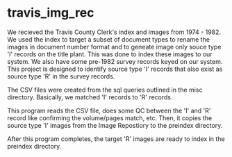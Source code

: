 # travis_img_rec

We recieved the Travis County Clerk's index and images from 1974 - 1982.  We used the index to target a subset of document types to rename the images in document number format and to geneate image only souce type 'I' records on the title plant.  This was done to index these images to our system.  We also have some pre-1982 survey records keyed on our system.  This project is designed to identify source type 'I' records that also exist as source type 'R' in the survey records.

The CSV files were created from the sql queries outlined in the misc directory.  Basically, we matched 'I' records to 'R' records.

This program reads the CSV file, does some QC between the 'I' and 'R' record like confirming the volume/pages match, etc.  Then, it copies the source type 'I' images from the Image Repostiory to the preindex directory.

After this program completes, the target 'R' images are ready to index in the preindex directory.
